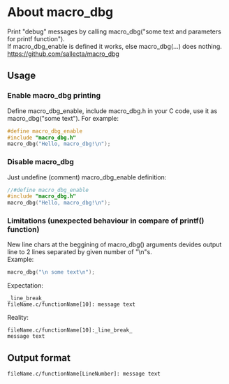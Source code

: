 # About macro_dbg
Print "debug" messages by calling macro_dbg("some text and parameters for printf function").  
If macro_dbg_enable is defined it works, else macro_dbg(...) does nothing.  
https://github.com/sallecta/macro_dbg

## Usage
### Enable macro_dbg printing
Define macro_dbg_enable, include macro_dbg.h in your C code, use it as macro_dbg("some text"). For example:
```c
#define macro_dbg_enable
#include "macro_dbg.h"
macro_dbg("Hello, macro_dbg!\n");
```

### Disable macro_dbg
Just undefine (comment) macro_dbg_enable definition:
```c
//#define macro_dbg_enable
#include "macro_dbg.h"
macro_dbg("Hello, macro_dbg!\n");
```

### Limitations (unexpected behaviour in compare of printf() function)
New line chars at the beggining of macro_dbg() arguments devides output line to 2 lines separated by given number of "\n"s.  
Example:
```c
macro_dbg("\n some text\n");
```
Expectation:
```console
_line_break_
fileName.c/functionName[10]: message text
```
Reality:
```console
fileName.c/functionName[10]:_line_break_ 
message text
```

## Output format
```console
fileName.c/functionName[LineNumber]: message text
```

